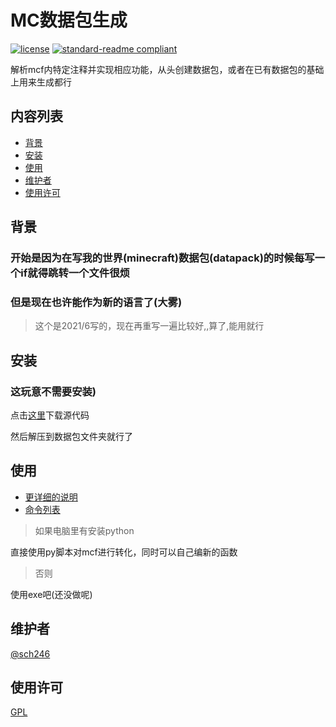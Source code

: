 # MC数据包生成

[![license](https://img.shields.io/badge/license-GPL-1090c0.svg)](LICENSE)
[![standard-readme compliant](https://img.shields.io/badge/readme%20style-standard-brightgreen.svg?style=flat-square)](https://github.com/RichardLitt/standard-readme)

解析mcf内特定注释并实现相应功能，从头创建数据包，或者在已有数据包的基础上用来生成都行

## 内容列表

- [背景](#背景)
- [安装](#安装)
- [使用](#使用)
- [维护者](#维护者)
- [使用许可](#使用许可)

## 背景

### 开始是因为在写我的世界(minecraft)数据包(datapack)的时候每写一个if就得跳转一个文件很烦

### 但是现在也许能作为新的语言了(大雾)

>这个是2021/6写的，现在再重写一遍比较好,,算了,能用就行

## 安装

### 这玩意不需要安装)

点击[这里](https://github.com/sch246/s3_mcpack_maker/archive/refs/heads/main.zip)下载源代码

然后解压到数据包文件夹就行了

## 使用

- [更详细的说明](./md/use.md)
- [命令列表](customfuncs.py)

> 如果电脑里有安装python

直接使用py脚本对mcf进行转化，同时可以自己编新的函数

> 否则

使用exe吧(还没做呢)

## 维护者

[@sch246](https://github.com/sch246)

## 使用许可

[GPL](LICENSE)

